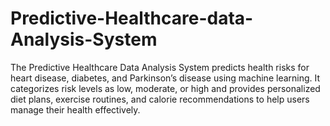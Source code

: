 # Predictive-Healthcare-data-Analysis-System
The Predictive Healthcare Data Analysis System predicts health risks for heart disease, diabetes, and Parkinson’s disease using machine learning. It categorizes risk levels as low, moderate, or high and provides personalized diet plans, exercise routines, and calorie recommendations to help users manage their health effectively.
